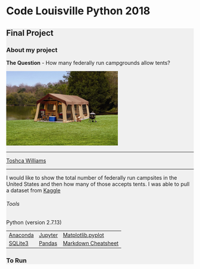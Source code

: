 # Code Louisville Python 2018
<div style="background: #f0f0f0;">
<h2>Final Project</h2>
<h3>About my project</h3>

<p><strong>The Question</strong> - How many federally run campgrounds allow tents?</p>
<img src="https://github.com/proscrib/CodeLouisvillePython2018/blob/master/tent_bgd.jpeg" width="300" height="200" />
<hr />
<a href="mailto:toshcaw.proscrib@gmail.com">Toshca Williams</a>
<hr />
<p>I would like to show the total number of federally run campsites in the United States and then how many of those accepts tents. I was able to pull a dataset from <a href="https://www.kaggle.com/cypranowska/us-campsites">Kaggle</a></p>

<h6>Tools</h6>
<p>Python (version 2.7.13)</p>
<table width="100%" cellspacing="0" cellpadding="0" border="0">
   <tr>
      <td><a href="https://www.anaconda.com/download" target="_blank">Anaconda</a></td>
      <td><a href="http://jupyter.org/install" target="_blank">Jupyter</a></td>
      <td><a href="https://matplotlib.org/users/installing.html" target="_blank">Matplotlib.pyplot</a></td>
   </tr>
   <tr>
      <td><a href="https://www.tutorialspoint.com/sqlite/sqlite_installation.htm" target="_blank">SQLite3</a></td>
      <td><a href="https://pandas.pydata.org/" target="_blank">Pandas</a></td>
      <td><a href="https://github.com/adam-p/markdown-here/wiki/Markdown-Cheatsheet" target="_blank">Markdown Cheatsheet</a></td>
   </tr>
</table>

<h3>To Run</h3>
<p></p>



</div>
